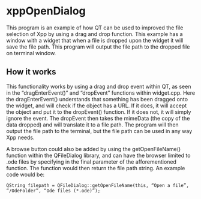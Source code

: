 # xppOpenDialog
This program is an example of how QT can be used to improved the file selection of Xpp by using a drag and drop function. This example has a window with a widget that when a file is dropped upon the widget it will save the file path. This program will output the file path to the dropped file on terminal window.

## How it works
This functionality works by using a drag and drop event within QT, as seen in the “dragEnterEvent()” and “dropEvent” functions within widget.cpp. Here the dragEnterEvent() understands that something has been dragged onto the widget, and will check if the object has a URL. If it does, it will accept the object and put it to the dropEvent() function. If it does not, it will simply ignore the event. The dropEvent then takes the mimeData (the copy of the data dropped) and will translate it to a file path. The program will then output the file path to the terminal, but the file path can be used in any way Xpp needs.

A browse button could also be added by using the getOpenFileName() function within the QFileDialog library, and can have the browser limited to .ode files by specifying in the final parameter of the afforementioned function. The function would then return the file path string. 
An example code would be:

`QString filepath = QFileDialog::getOpenFileName(this, “Open a file”, “/OdeFolder”, “Ode files (*.ode)”);`
